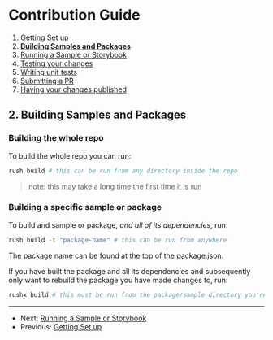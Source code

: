 # Contribution Guide

1. [Getting Set up](./1.%20getting-set-up.md)
2. **[Building Samples and Packages](./2.%20build-samples-and-packages.md)**
3. [Running a Sample or Storybook](./3.%20running-a-sample-or-storybook.md)
4. [Testing your changes](./4.%20testing-your-changes.md)
5. [Writing unit tests](./5.%20writing-unit-tests.md)
6. [Submitting a PR](./6.%20submitting-a-pr.md)
7. [Having your changes published](./7.%20having-your-changes-published.md)

## 2. Building Samples and Packages

### Building the whole repo
To build the whole repo you can run:
```bash
rush build # this can be run from any directory inside the repo
```
> note: this may take a long time the first time it is run

### Building a specific sample or package
To build and sample or package, _and all of its dependencies_, run:
```bash
rush build -t "package-name" # this can be run from anywhere
```
The package name can be found at the top of the package.json.

If you have built the package and all its dependencies and subsequently only want to rebuild the package you have made changes to, run:
```bash
rushx build # this must be run from the package/sample directory you're looking to build
```

---
* Next: [Running a Sample or Storybook](./3.%20running-a-sample-or-storybook.md)
* Previous: [Getting Set up](./1.%20getting-set-up.md)
